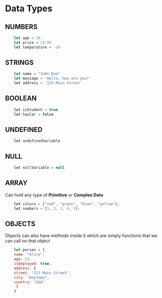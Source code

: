 # Data Types

## NUMBERS

```javascript lineons
    let age = 30
    let price = 19.99
    let temperature = -10
```

## STRINGS

```javascript lineons
    let name = "John Doe"
    let message = 'Hello, how are you?'
    let address = `123 Main Street`
```

## BOOLEAN

```javascript lineons
    let isStudent = true
    let hasCar = false
```

## UNDEFINED

```javascript lineons
    let undefinedVariable
```

## NULL

```javascript lineons
    let nullVariable = null
```

## ARRAY

Can hold any type of **Primitive** or **Complex Data**

```javascript lineons
    let colors = ["red", "green", "blue", "yellow"];
    let numbers = [1, 2, 3, 4, 5];
```

## OBJECTS

Objects can also have methods inside it which are simply functions that we can call on that object

```javascript lineons
    let person = {
    name: "Alice",
    age: 25,
    isEmployed: true,
    address: {
    street: "123 Main Street",
    city: "Anytown",
    country: "USA"
     }
    }
```
